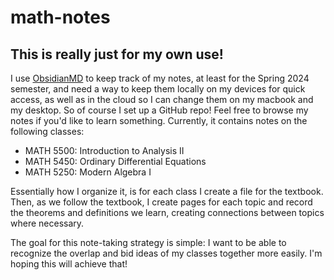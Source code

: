 # math-notes

## This is really just for my own use! 
I use [ObsidianMD](https://obsidian.md/) to keep track of my notes, at least for the Spring 2024 semester, and need a way to keep them locally on my devices for quick access, as well as in the cloud so I can change them on my macbook and my desktop. So of course I set up a GitHub repo! Feel free to browse my notes if you'd like to learn something. Currently, it contains notes on the following classes: 
- MATH 5500: Introduction to Analysis II
- MATH 5450: Ordinary Differential Equations
- MATH 5250: Modern Algebra I

Essentially how I organize it, is for each class I create a file for the textbook. Then, as we follow the textbook, I create pages for each topic and record the theorems and definitions we learn, creating connections between topics where necessary.

The goal for this note-taking strategy is simple: I want to be able to recognize the overlap and bid ideas of my classes together more easily. I'm hoping this will achieve that!
